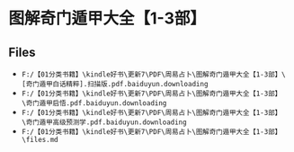 # 图解奇门遁甲大全【1-3部】

## Files

- `F:/【01分类书籍】\kindle好书\更新7\PDF\周易占卜\图解奇门遁甲大全【1-3部】\[奇门遁甲白话精粹].扫描版.pdf.baiduyun.downloading`
- `F:/【01分类书籍】\kindle好书\更新7\PDF\周易占卜\图解奇门遁甲大全【1-3部】\奇门遁甲启悟.pdf.baiduyun.downloading`
- `F:/【01分类书籍】\kindle好书\更新7\PDF\周易占卜\图解奇门遁甲大全【1-3部】\奇门遁甲高级预测学.pdf.baiduyun.downloading`
- `F:/【01分类书籍】\kindle好书\更新7\PDF\周易占卜\图解奇门遁甲大全【1-3部】\files.md`
